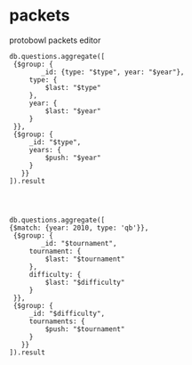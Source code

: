 packets
=======

protobowl packets editor



	db.questions.aggregate([
	 {$group: {
	        _id: {type: "$type", year: "$year"},
	     type: {
	         $last: "$type"
	     },
	     year: {
	         $last: "$year"
	     }
	 }}, 
	 {$group: {
	     _id: "$type",
	     years: {
	         $push: "$year"
	     }
	   }}
	]).result




	db.questions.aggregate([
	{$match: {year: 2010, type: 'qb'}},
	 {$group: {
	        _id: "$tournament",
	     tournament: {
	         $last: "$tournament"
	     },
	     difficulty: {
	         $last: "$difficulty"
	     }
	 }}, 
	 {$group: {
	     _id: "$difficulty",
	     tournaments: {
	         $push: "$tournament"
	     }
	   }}
	]).result